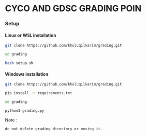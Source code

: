 # CYCO AND GDSC GRADING POIN

### Setup

#### Linux or WSL installation

```bash
git clone https://github.com/khuluqilkarim/grading.git
```

```bash
cd grading
```

```bash
bash setup.sh
```

#### Windows installation

```bash
git clone https://github.com/khuluqilkarim/grading.git
```

```bash
pip install -r requirements.txt
```

```bash
cd grading
```

```bash
python3 grading.py
```

Note :

```text
do not delete grading directory or moving it.
```
